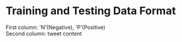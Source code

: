 Training and Testing Data Format
=========================================

First column: 'N'(Negative), 'P'(Positive)  
Second column: tweet content

